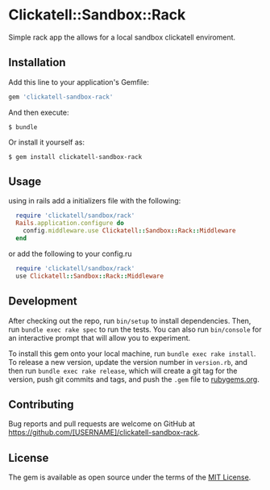 # Clickatell::Sandbox::Rack

Simple rack app the allows for a local sandbox clickatell enviroment.

## Installation

Add this line to your application's Gemfile:

```ruby
gem 'clickatell-sandbox-rack'
```

And then execute:

    $ bundle

Or install it yourself as:

    $ gem install clickatell-sandbox-rack

## Usage

using in rails add a initializers file with the following:

```ruby
  require 'clickatell/sandbox/rack'
  Rails.application.configure do
    config.middleware.use Clickatell::Sandbox::Rack::Middleware
  end
```
or add the following to your config.ru

```ruby
  require 'clickatell/sandbox/rack'
  use Clickatell::Sandbox::Rack::Middleware
```

## Development

After checking out the repo, run `bin/setup` to install dependencies. Then, run `bundle exec rake spec` to run the tests. You can also run `bin/console` for an interactive prompt that will allow you to experiment.

To install this gem onto your local machine, run `bundle exec rake install`. To release a new version, update the version number in `version.rb`, and then run `bundle exec rake release`, which will create a git tag for the version, push git commits and tags, and push the `.gem` file to [rubygems.org](https://rubygems.org).

## Contributing

Bug reports and pull requests are welcome on GitHub at https://github.com/[USERNAME]/clickatell-sandbox-rack.


## License

The gem is available as open source under the terms of the [MIT License](http://opensource.org/licenses/MIT).

